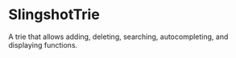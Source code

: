 # SlingshotTrie
A trie that allows adding, deleting, searching, autocompleting, and displaying functions.
